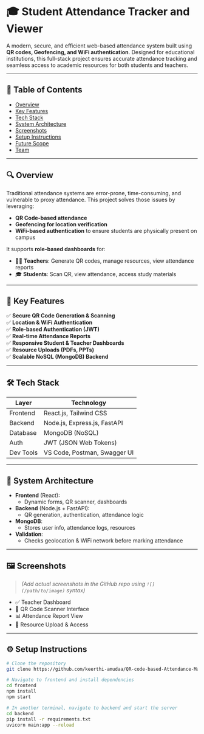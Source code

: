 # 🎓 Student Attendance Tracker and Viewer

A modern, secure, and efficient web-based attendance system built using **QR codes, Geofencing, and WiFi authentication**. Designed for educational institutions, this full-stack project ensures accurate attendance tracking and seamless access to academic resources for both students and teachers.

---

## 📌 Table of Contents

- [Overview](#-overview)
- [Key Features](#-key-features)
- [Tech Stack](#-tech-stack)
- [System Architecture](#-system-architecture)
- [Screenshots](#-screenshots)
- [Setup Instructions](#-setup-instructions)
- [Future Scope](#-future-scope)
- [Team](#-team)

---

## 🔍 Overview

Traditional attendance systems are error-prone, time-consuming, and vulnerable to proxy attendance. This project solves those issues by leveraging:
- **QR Code-based attendance**
- **Geofencing for location verification**
- **WiFi-based authentication** to ensure students are physically present on campus

It supports **role-based dashboards** for:
- 👨‍🏫 **Teachers**: Generate QR codes, manage resources, view attendance reports
- 🎓 **Students**: Scan QR, view attendance, access study materials

---

## 🚀 Key Features

✅ **Secure QR Code Generation & Scanning**  
✅ **Location & WiFi Authentication**  
✅ **Role-based Authentication (JWT)**  
✅ **Real-time Attendance Reports**  
✅ **Responsive Student & Teacher Dashboards**  
✅ **Resource Uploads (PDFs, PPTs)**  
✅ **Scalable NoSQL (MongoDB) Backend**

---

## 🛠 Tech Stack

| Layer       | Technology                           |
|-------------|--------------------------------------|
| Frontend    | React.js, Tailwind CSS               |
| Backend     | Node.js, Express.js, FastAPI         |
| Database    | MongoDB (NoSQL)                      |
| Auth        | JWT (JSON Web Tokens)                |
| Dev Tools   | VS Code, Postman, Swagger UI         |

---

## 🧠 System Architecture

- **Frontend** (React):
  - Dynamic forms, QR scanner, dashboards
- **Backend** (Node.js + FastAPI):
  - QR generation, authentication, attendance logic
- **MongoDB**:
  - Stores user info, attendance logs, resources
- **Validation**:
  - Checks geolocation & WiFi network before marking attendance

---

## 🖼️ Screenshots

> _(*Add actual screenshots in the GitHub repo using `![](/path/to/image)` syntax)*_

- ✅ Teacher Dashboard
- 📱 QR Code Scanner Interface
- 📊 Attendance Report View
- 📂 Resource Upload & Access

---

## ⚙️ Setup Instructions

```bash
# Clone the repository
git clone https://github.com/keerthi-amudaa/QR-code-based-Attendance-Management-System.git

# Navigate to frontend and install dependencies
cd frontend
npm install
npm start

# In another terminal, navigate to backend and start the server
cd backend
pip install -r requirements.txt
uvicorn main:app --reload
